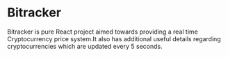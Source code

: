# Bitracker
Bitracker is pure React project aimed towards providing a real time Cryptocurrency price system.It also has additional useful details regarding cryptocurrencies which are updated every 5 seconds.
